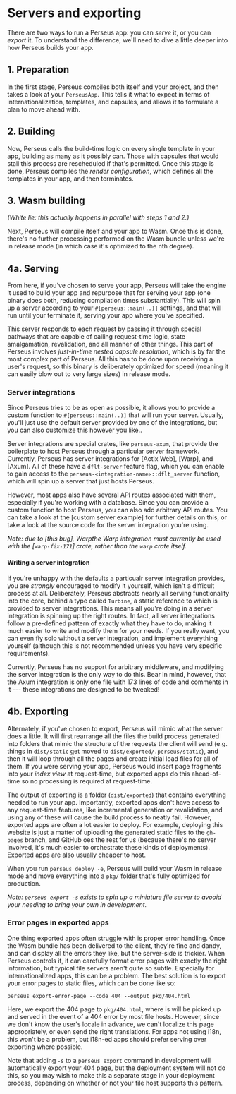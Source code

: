 # Servers and exporting

There are two ways to run a Perseus app: you can *serve* it, or you can *export* it. To understand the difference, we'll need to dive a little deeper into how Perseus builds your app.

## 1. Preparation

In the first stage, Perseus compiles both itself and your project, and then takes a look at your `PerseusApp`. This tells it what to expect in terms of internationalization, templates, and capsules, and allows it to formulate a plan to move ahead with.

## 2. Building

Now, Perseus calls the build-time logic on every single template in your app, building as many as it possibly can. Those with capsules that would stall this process are rescheduled if that's permitted. Once this stage is done, Perseus compiles the *render configuration*, which defines all the templates in your app, and then terminates.

## 3. Wasm building

*(White lie: this actually happens in parallel with steps 1 and 2.)*

Next, Perseus will compile itself and your app to Wasm. Once this is done, there's no further processing performed on the Wasm bundle unless we're in release mode (in which case it's optimized to the nth degree).

## 4a. Serving

From here, if you've chosen to serve your app, Perseus will take the engine it used to build your app and repurpose that for serving your app (one binary does both, reducing compilation times substantially). This will spin up a server according to your `#[perseus::main(..)]` settings, and that will run until your terminate it, serving your app where you've specified.

This server responds to each request by passing it through special pathways that are capable of calling request-time logic, state amalgamation, revalidation, and all manner of other things. This part of Perseus involves *just-in-time nested capsule resolution*, which is by far the most complex part of Perseus. All this has to be done upon receiving a user's request, so this binary is deliberately optimized for speed (meaning it can easily blow out to very large sizes) in release mode.

### Server integrations

Since Perseus tries to be as open as possible, it allows you to provide a custom function to `#[perseus::main(..)]` that will run your server. Usually, you'll just use the default server provided by one of the integrations, but you can also customize this however you like..

Server integrations are special crates, like `perseus-axum`, that provide the boilerplate to host Perseus through a particular server framework. Currently, Perseus has server integrations for [Actix Web], [Warp], and [Axum]. All of these have a `dflt-server` feature flag, which you can enable to gain access to the `perseus-<integration-name>::dflt_server` function, which will spin up a server that just hosts Perseus.

However, most apps also have several API routes associated with them, especially if you're working with a database. Since you can provide a custom function to host Perseus, you can also add arbitrary API routes. You can take a look at the [custom server example] for further details on this, or take a look at the source code for the server integration you're using.

*Note: due to [this bug], Warpthe Warp integration must currently be used with the [`warp-fix-171`] crate, rather than the `warp` crate itself.*

#### Writing a server integration

If you're unhappy with the defaults a particualr server integration provides, you are *strongly* encouraged to modify it yourself, which isn't a difficult process at all. Deliberately, Perseus abstracts nearly all serving functionality into the core, behind a type called `Turbine`, a static reference to which is provided to server integrations. This means all you're doing in a server integration is spinning up the right routes. In fact, all server integrations follow a pre-defined pattern of exactly what they have to do, making it much easier to write and modify them for your needs. If you really want, you can even fly solo without a server integration, and implement everything yourself (although this is not recommended unless you have very specific requirements).

Currently, Perseus has no support for arbitrary middleware, and modifying the server integration is the only way to do this. Bear in mind, however, that the Axum integration is only one file with 173 lines of code and comments in it --- these integrations are designed to be tweaked!

## 4b. Exporting

Alternately, if you've chosen to export, Perseus will mimic what the server does a little. It will first rearrange all the files the build process generated into folders that mimic the structure of the requests the client will send (e.g. things in `dist/static` get moved to `dist/exported/.perseus/static`), and then it will loop through all the pages and create initial load files for all of them. If you were serving your app, Perseus would insert page fragments into your *index view* at request-time, but exported apps do this ahead-of-time so no processing is required at request-time.

The output of exporting is a folder (`dist/exported`) that contains everything needed to run your app. Importantly, exported apps don't have access to any request-time features, like incremental generation or revalidation, and using any of these will cause the build process to neatly fail. However, exported apps are often a lot easier to deploy. For example, deploying this website is just a matter of uploading the generated static files to the `gh-pages` branch, and GitHub oes the rest for us (because there's no server involved, it's much easier to orchestrate these kinds of deployments). Exported apps are also usually cheaper to host.

When you run `perseus deploy -e`, Perseus will build your Wasm in release mode and move everything into a `pkg/` folder that's fully optimized for production.

*Note: `perseus export -s` exists to spin up a miniature file server to avooid your needing to bring your own in development.*

### Error pages in exported apps

One thing exported apps often struggle with is proper error handling. Once the Wasm bundle has been delivered to the client, they're fine and dandy, and can display all the errors they like, but the server-side is trickier. When Perseus controls it, it can carefully format error pages with exactly the right information, but typical file servers aren't quite so subtle. Especially for internationalized apps, this can be a problem. The best solution is to export your error pages to static files, which can be done like so:

```
perseus export-error-page --code 404 --output pkg/404.html
```

Here, we export the 404 page to `pkg/404.html`, where is will be picked up and served in the event of a 404 error by most file hosts. However, since we don't know the user's locale in advance, we can't localize this page appropriately, or even send the right translations. For apps not using i18n, this won't be a problem, but i18n-ed apps should prefer serving over exporting where possible.

Note that adding `-s` to a `perseus export` command in development will automatically export your 404 page, but the deployment system will not do this, so you may wish to make this a separate stage in your deployment process, depending on whether or not your file host supports this pattern.
